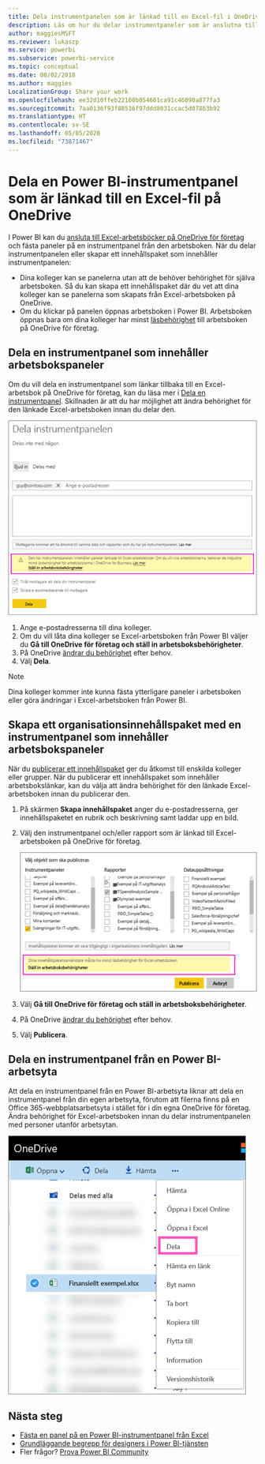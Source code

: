 ```yaml
---
title: Dela instrumentpanelen som är länkad till en Excel-fil i OneDrive – Power BI
description: Läs om hur du delar instrumentpaneler som är anslutna till en Excel-arbetsbok på OneDrive för företag, med paneler som fästs från arbetsboken.
author: maggiesMSFT
ms.reviewer: lukaszp
ms.service: powerbi
ms.subservice: powerbi-service
ms.topic: conceptual
ms.date: 08/02/2018
ms.author: maggies
LocalizationGroup: Share your work
ms.openlocfilehash: ee32d10ffeb22160b054661ca91c46890a877fa3
ms.sourcegitcommit: 7aa0136f93f88516f97ddd8031ccac5d07863b92
ms.translationtype: HT
ms.contentlocale: sv-SE
ms.lasthandoff: 05/05/2020
ms.locfileid: "73871467"
---
```

# <a name="share-a-power-bi-dashboard-that-links-to-an-excel-file-in-onedrive"></a>Dela en Power BI-instrumentpanel som är länkad till en Excel-fil på OneDrive
I Power BI kan du [ansluta till Excel-arbetsböcker på OneDrive för företag](service-excel-workbook-files.md) och fästa paneler på en instrumentpanel från den arbetsboken. När du delar instrumentpanelen eller skapar ett innehållspaket som innehåller instrumentpanelen:

* Dina kolleger kan se panelerna utan att de behöver behörighet för själva arbetsboken. Så du kan skapa ett innehållspaket där du vet att dina kolleger kan se panelerna som skapats från Excel-arbetsboken på OneDrive.
* Om du klickar på panelen öppnas arbetsboken i Power BI. Arbetsboken öppnas bara om dina kolleger har minst [läsbehörighet](https://support.office.com/article/Share-documents-or-folders-in-Office-365-1fe37332-0f9a-4719-970e-d2578da4941c) till arbetsboken på OneDrive för företag.

## <a name="share-a-dashboard-that-contains-workbook-tiles"></a>Dela en instrumentpanel som innehåller arbetsbokspaneler
Om du vill dela en instrumentpanel som länkar tillbaka till en Excel-arbetsbok på OneDrive för företag, kan du läsa mer i [Dela en instrumentpanel](service-share-dashboards.md). Skillnaden är att du har möjlighet att ändra behörighet för den länkade Excel-arbetsboken innan du delar den.

  ![Dialogrutan Dela instrumentpanel](media/service-share-dashboard-that-links-to-excel-onedrive/pbi_share_workbk.png)

1. Ange e-postadresserna till dina kolleger.
2. Om du vill låta dina kolleger se Excel-arbetsboken från Power BI väljer du **Gå till OneDrive för företag och ställ in arbetsboksbehörigheter**.
3. På OneDrive [ändrar du behörighet](https://support.office.com/article/Share-files-and-folders-and-change-permissions-9fcc2f7d-de0c-4cec-93b0-a82024800c07) efter behov.
4. Välj **Dela**.

>[!NOTE]
>Dina kolleger kommer inte kunna fästa ytterligare paneler i arbetsboken eller göra ändringar i Excel-arbetsboken från Power BI.
> 
> 

## <a name="create-an-organizational-content-pack-with-a-dashboard-that-contains-workbook-tiles"></a>Skapa ett organisationsinnehållspaket med en instrumentpanel som innehåller arbetsbokspaneler
När du [publicerar ett innehållspaket](service-organizational-content-pack-create-and-publish.md) ger du åtkomst till enskilda kolleger eller grupper. När du publicerar ett innehållspaket som innehåller arbetsbokslänkar, kan du välja att ändra behörighet för den länkade Excel-arbetsboken innan du publicerar den.

1. På skärmen **Skapa innehållspaket** anger du e-postadresserna, ger innehållspaketet en rubrik och beskrivning samt laddar upp en bild.
2. Välj den instrumentpanel och/eller rapport som är länkad till Excel-arbetsboken på OneDrive för företag.
   
    ![Excel-arbetsbok i ett innehållspaket](media/service-share-dashboard-that-links-to-excel-onedrive/pbi_contpack_workbk.png)
3. Välj **Gå till OneDrive för företag och ställ in arbetsboksbehörigheter**.
4. På OneDrive [ändrar du behörighet](https://support.office.com/article/Share-files-and-folders-and-change-permissions-9fcc2f7d-de0c-4cec-93b0-a82024800c07) efter behov.
5. Välj **Publicera**.

## <a name="share-a-dashboard-from-a-power-bi-workspace"></a>Dela en instrumentpanel från en Power BI-arbetsyta
Att dela en instrumentpanel från en Power BI-arbetsyta liknar att dela en instrumentpanel från din egen arbetsyta, förutom att filerna finns på en Office 365-webbplatsarbetsyta i stället för i din egna OneDrive för företag. Ändra behörighet för Excel-arbetsboken innan du delar instrumentpanelen med personer utanför arbetsytan.

![Dela från OneDrive](media/service-share-dashboard-that-links-to-excel-onedrive/pbi_onedriveshare.png)

## <a name="next-steps"></a>Nästa steg
* [Fästa en panel på en Power BI-instrumentpanel från Excel](service-dashboard-pin-tile-from-excel.md)
* [Grundläggande begrepp för designers i Power BI-tjänsten](service-basic-concepts.md)
* Fler frågor? [Prova Power BI Community](https://community.powerbi.com/)

